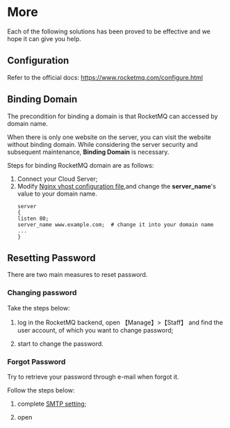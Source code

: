 # More

Each of the following solutions has been proved to be effective and we hope it can give you help.

## Configuration 

Refer to the official docs: https://www.rocketmq.com/configure.html

## Binding Domain

The precondition for binding a domain is that RocketMQ can accessed by domain name.

When there is only one website on the server, you can visit the website without binding domain. While considering the server security and subsequent maintenance, **Binding Domain** is necessary.

Steps for binding RocketMQ domain are as follows:

1. Connect your Cloud Server;
2. Modify [Nginx vhost configuration file](/stack-components.md#nginx),and change the **server_name**'s value to your domain name.
   ```text
   server
   {
   listen 80;
   server_name www.example.com;  # change it into your domain name
   ...
   }
   ```
## Resetting Password

There are two main measures to reset password.

### Changing password

Take the steps below:

1. log in the RocketMQ backend, open 【Manage】>【Staff】 and find the user account, of which you want to change password;

2. start to change the password.

### Forgot Password

Try to retrieve your password through e-mail when forgot it.

Follow the steps below:

1. complete [SMTP setting](/solution-smtp.md);

2. open
